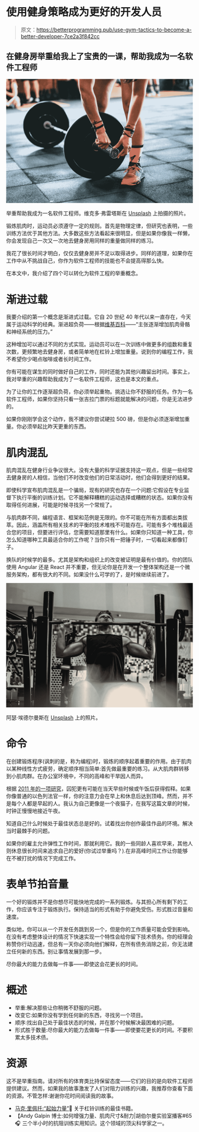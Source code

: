 # 使用健身策略成为更好的开发人员

> 原文：<https://betterprogramming.pub/use-gym-tactics-to-become-a-better-developer-7ce2a3f842cc>

## 在健身房举重给我上了宝贵的一课，帮助我成为一名软件工程师

![](img/737c09960f856e2904d22bae756b5ac0.png)

举重帮助我成为一名软件工程师。维克多·弗雷塔斯在 [Unsplash](https://unsplash.com?utm_source=medium&utm_medium=referral) 上拍摄的照片。

锻炼肌肉时，运动员必须遵守一定的规则。首先是物理定律，但研究也表明，一些训练方法优于其他方法。大多数这些方法看起来很明显，但是如果你像我一样懒，你会发现自己一次又一次地去健身房用同样的重量做同样的练习。

我花了很长时间才明白，仅仅去健身房并不足以取得进步。同样的道理，如果你在工作中从不挑战自己，你作为软件工程师的技能也不会提高得那么快。

在本文中，我介绍了四个可以转化为软件工程的举重概念。

# 渐进过载

我要介绍的第一个概念是渐进式过载。它自 20 世纪 40 年代以来一直存在，今天属于运动科学的经典。渐进超负荷——根据[维基百科](https://en.wikipedia.org/wiki/Progressive_overload)——“主张逐渐增加肌肉骨骼和神经系统的压力。”

这种增加可以通过不同的方式实现。运动员可以在一次训练中做更多的组数和重复次数，更频繁地去健身房，或者简单地在杠铃上增加重量。说到你的编程工作，我不希望你少喝点咖啡或者长时间工作。

你有可能在谋生的同时做好自己的工作，同时还能为其他兴趣留出时间。事实上，我对举重的兴趣帮助我成为了一名软件工程师，这也是本文的重点。

为了让你的工作逐渐超负荷，你必须举起重物。挑选让你不舒服的任务。作为一名软件工程师，如果你坚持只看一张吉拉门票的标题就能解决的问题，你是无法进步的。

如果你刚刚学会这个动作，我不建议你尝试硬拉 500 磅，但是你必须逐渐增加重量。你必须举起比昨天更重的东西。

# 肌肉混乱

肌肉混乱在健身行业争议很大。没有大量的科学证据支持这一观点，但是一些经常去健身房的人相信，当他们不时改变他们的日常活动时，他们会得到更好的结果。

即使科学宣布肌肉混乱是一个骗局，现有的研究也存在一个问题:它假设在专业监督下执行平衡的训练计划。它不能解释糟糕的运动选择或糟糕的状态。如果你没有取得任何进展，可能是时候寻找另一个常规了。

与肌肉群不同，编程语言、框架和范例是无限的。你不可能在所有方面都出类拔萃。因此，涵盖所有相关技术的平衡的技术堆栈不可能存在。可能有多个堆栈最适合您的项目，但要进行评估，您需要知道那里有什么。如果你只知道一种工具，你怎么知道哪种工具最适合你的工作呢？当你只有一把锤子时，一切看起来都像钉子。

换队的时候学的最多。尤其是架构和组织上的改变被证明是最有价值的。你的团队使用 Angular 还是 React 并不重要，但无论你是在开发一个整体架构还是一个微服务架构，都有很大的不同。如果没什么可学的了，是时候继续前进了。

![](img/373facf8cace7d6bb50edec067a5a702.png)

阿瑟·埃德尔曼斯在 [Unsplash](https://unsplash.com?utm_source=medium&utm_medium=referral) 上的照片。

# 命令

在创建锻炼程序(讽刺的是，称为编程)时，锻炼的顺序起着重要的作用。由于肌肉以某种线性方式疲劳，确定顺序相当简单:首先做最重要的练习。从大肌肉群转移到小肌肉群。在办公室环境中，不同的高峰和干旱因人而异。

根据 [2011 年的一项研究](https://www.theguardian.com/law/2011/apr/11/judges-lenient-break)，囚犯更有可能在当天早些时候或午饭后获得假释。如果你像普通的以色列法官一样，你的注意力会在早上和休息后达到顶峰。然而，并不是每个人都是早起的人。我认为自己更像是一个夜猫子，在我写这篇文章的时候，时钟正慢慢地接近午夜。

知道自己什么时候处于最佳状态总是好的。试着找出你创作最佳作品的环境。解决当时最棘手的问题。

如果你的雇主允许弹性工作时间，那就利用它。我的一些同龄人喜欢早来，其他人则休息很长时间来追求自己的爱好(你试过举重吗？).在非高峰时间工作让你能够在不被打扰的情况下完成工作。

# 表单节拍音量

一个好的锻炼并不是你想尽可能快地完成的一系列锻炼。与其担心所有剩下的工作，你应该专注于锻炼执行。保持适当的形式有助于你避免受伤。形式胜过音量和速度。

类似地，你可以从一个开发任务跳到另一个，但是你的工作质量可能会受到影响。在没有考虑整体设计的情况下快速实现一个特性会给你留下技术债务。你的经理会称赞你行动迅速，但总有一天你必须向他们解释，在所有债务消除之前，你无法建立任何新的东西。别让事情发展到那一步。

尽你最大的能力去做每一件事——即使这会花更长的时间。

# 概述

*   举重:解决那些让你稍微不舒服的问题。
*   改变它:如果你没有学到任何新的东西，寻找另一个项目。
*   顺序:找出自己处于最佳状态的时候，并在那个时候解决最困难的问题。
*   形式胜于数量:尽你最大的能力去做每一件事——即使要花更长的时间。不要积累太多技术债。

# 资源

这不是举重指南。请对所有的体育类比持保留态度——它们的目的是向软件工程师提供建议。然而，如果我的故事激发了人们对阻力训练的兴趣，我推荐你查看下面的资源。不管怎样:谢谢你花时间阅读我的故事。

*   [马克·里佩托:“起始力量”](https://www.amazon.com/-/en/dp/0982522738)📘
    关于杠铃训练的最佳书籍。
*   【Andy Galpin 博士:如何增强力量、肌肉尺寸&耐力|胡伯尔曼实验室播客#65 🎧
    三个半小时的抗阻训练实用知识。这个领域的顶尖科学家之一。